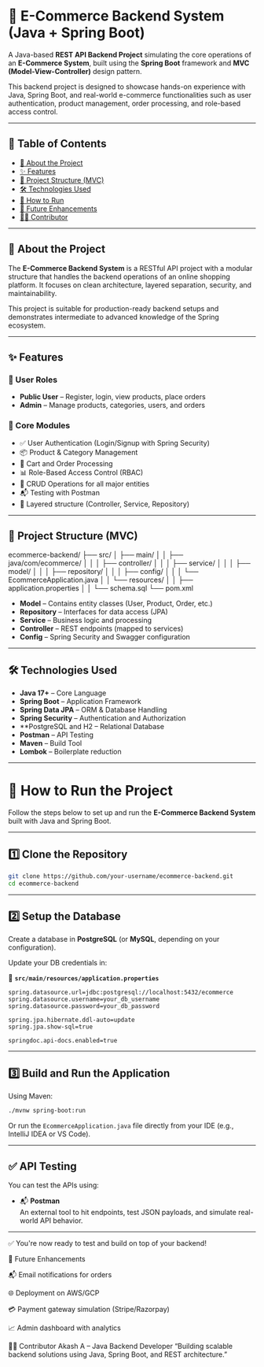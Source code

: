 # 🛒 E-Commerce Backend System (Java + Spring Boot)

A Java-based **REST API Backend Project** simulating the core operations of an **E-Commerce System**, built using the **Spring Boot** framework and **MVC (Model-View-Controller)** design pattern.

This backend project is designed to showcase hands-on experience with Java, Spring Boot, and real-world e-commerce functionalities such as user authentication, product management, order processing, and role-based access control.

---

## 📌 Table of Contents

- [🧾 About the Project](#-about-the-project)
- [✨ Features](#-features)
- [🧱 Project Structure (MVC)](#-project-structure-mvc)
- [🛠 Technologies Used](#-technologies-used)
- [🚀 How to Run](#-how-to-run)
- [🧩 Future Enhancements](#-future-enhancements)
- [👨‍💻 Contributor](#-contributor)

---

## 🧾 About the Project

The **E-Commerce Backend System** is a RESTful API project with a modular structure that handles the backend operations of an online shopping platform. It focuses on clean architecture, layered separation, security, and maintainability.

This project is suitable for production-ready backend setups and demonstrates intermediate to advanced knowledge of the Spring ecosystem.

---

## ✨ Features

### 👥 User Roles
- **Public User** – Register, login, view products, place orders
- **Admin** – Manage products, categories, users, and orders

### 🔑 Core Modules
- ✅ User Authentication (Login/Signup with Spring Security)
- 📦 Product & Category Management
- 🛒 Cart and Order Processing
- 📊 Role-Based Access Control (RBAC)
- 🔄 CRUD Operations for all major entities
- 📬 Testing with Postman
- 🔌 Layered structure (Controller, Service, Repository)

---

## 🧱 Project Structure (MVC)

ecommerce-backend/
├── src/
│ ├── main/
│ │ ├── java/com/ecommerce/
│ │ │ ├── controller/
│ │ │ ├── service/
│ │ │ ├── model/
│ │ │ ├── repository/
│ │ │ ├── config/
│ │ │ └── EcommerceApplication.java
│ │ └── resources/
│ │ ├── application.properties
│ │ └── schema.sql
└── pom.xml


- **Model** – Contains entity classes (User, Product, Order, etc.)
- **Repository** – Interfaces for data access (JPA)
- **Service** – Business logic and processing
- **Controller** – REST endpoints (mapped to services)
- **Config** – Spring Security and Swagger configuration

---

## 🛠 Technologies Used

- **Java 17+** – Core Language
- **Spring Boot** – Application Framework
- **Spring Data JPA** – ORM & Database Handling
- **Spring Security** – Authentication and Authorization
- **PostgreSQL and H2  – Relational Database
- **Postman** – API Testing
- **Maven** – Build Tool
- **Lombok** – Boilerplate reduction

---
# 🚀 How to Run the Project

Follow the steps below to set up and run the **E-Commerce Backend System** built with Java and Spring Boot.

---

## 1️⃣ Clone the Repository

```bash
git clone https://github.com/your-username/ecommerce-backend.git
cd ecommerce-backend
```

---

## 2️⃣ Setup the Database

Create a database in **PostgreSQL** (or **MySQL**, depending on your configuration).

Update your DB credentials in:

📄 **`src/main/resources/application.properties`**

```properties
spring.datasource.url=jdbc:postgresql://localhost:5432/ecommerce
spring.datasource.username=your_db_username
spring.datasource.password=your_db_password

spring.jpa.hibernate.ddl-auto=update
spring.jpa.show-sql=true

springdoc.api-docs.enabled=true
```

---

## 3️⃣ Build and Run the Application

Using Maven:

```bash
./mvnw spring-boot:run
```

Or run the `EcommerceApplication.java` file directly from your IDE (e.g., IntelliJ IDEA or VS Code).

---
## ✅ API Testing

You can test the APIs using:

- 📬 **Postman**  
  An external tool to hit endpoints, test JSON payloads, and simulate real-world API behavior.

---

✅ You're now ready to test and build on top of your backend!

🧩 Future Enhancements

📬 Email notifications for orders

🌐 Deployment on AWS/GCP

💳 Payment gateway simulation (Stripe/Razorpay)

📈 Admin dashboard with analytics

👨‍💻 Contributor
Akash A – Java Backend Developer
“Building scalable backend solutions using Java, Spring Boot, and REST architecture.”


